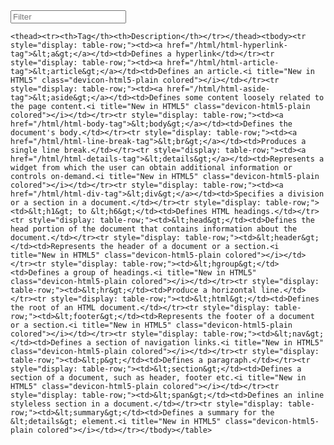 <input type="search" class="light-table-filter" data-table="order-table" placeholder="Filter">

<table class="order-table table">
    
    
    
    <thead><tr><th>Tag</th><th>Description</th></tr></thead><tbody><tr style="display: table-row;"><td><a href="/html/html-hyperlink-tag">&lt;a&gt;</a></td><td>Defines a hyperlink</td></tr><tr style="display: table-row;"><td><a href="/html/html-article-tag">&lt;article&gt;</a></td><td>Defines an article.<i title="New in HTML5" class="devicon-html5-plain colored"></i></td></tr><tr style="display: table-row;"><td><a href="/html/html-aside-tag">&lt;aside&gt;</a></td><td>Defines some content loosely related to the page content.<i title="New in HTML5" class="devicon-html5-plain colored"></i></td></tr><tr style="display: table-row;"><td><a href="/html/html-body-tag">&lt;body&gt;</a></td><td>Defines the document's body.</td></tr><tr style="display: table-row;"><td><a href="/html/html-line-break-tag">&lt;br&gt;</a></td><td>Produces a single line break.</td></tr><tr style="display: table-row;"><td><a href="/html/html-details-tag">&lt;details&gt;</a></td><td>Represents a widget from which the user can obtain additional information or controls on-demand.<i title="New in HTML5" class="devicon-html5-plain colored"></i></td></tr><tr style="display: table-row;"><td><a href="/html/html-div-tag">&lt;div&gt;</a></td><td>Specifies a division or a section in a document.</td></tr><tr style="display: table-row;"><td>&lt;h1&gt; to &lt;h6&gt;</td><td>Defines HTML headings.</td></tr><tr style="display: table-row;"><td>&lt;head&gt;</td><td>Defines the head portion of the document that contains information about the document.</td></tr><tr style="display: table-row;"><td>&lt;header&gt;</td><td>Represents the header of a document or a section.<i title="New in HTML5" class="devicon-html5-plain colored"></i></td></tr><tr style="display: table-row;"><td>&lt;hgroup&gt;</td><td>Defines a group of headings.<i title="New in HTML5" class="devicon-html5-plain colored"></i></td></tr><tr style="display: table-row;"><td>&lt;hr&gt;</td><td>Produce a horizontal line.</td></tr><tr style="display: table-row;"><td>&lt;html&gt;</td><td>Defines the root of an HTML document.</td></tr><tr style="display: table-row;"><td>&lt;footer&gt;</td><td>Represents the footer of a document or a section.<i title="New in HTML5" class="devicon-html5-plain colored"></i></td></tr><tr style="display: table-row;"><td>&lt;nav&gt;</td><td>Defines a section of navigation links.<i title="New in HTML5" class="devicon-html5-plain colored"></i></td></tr><tr style="display: table-row;"><td>&lt;p&gt;</td><td>Defines a paragraph.</td></tr><tr style="display: table-row;"><td>&lt;section&gt;</td><td>Defines a section of a document, such as header, footer etc.<i title="New in HTML5" class="devicon-html5-plain colored"></i></td></tr><tr style="display: table-row;"><td>&lt;span&gt;</td><td>Defines an inline styleless section in a document.</td></tr><tr style="display: table-row;"><td>&lt;summary&gt;</td><td>Defines a summary for the &lt;details&gt; element.<i title="New in HTML5" class="devicon-html5-plain colored"></i></td></tr></tbody></table>
